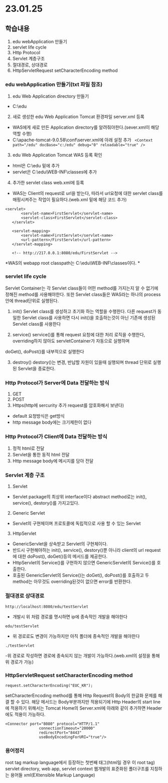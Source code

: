 # 23.01.25

## 학습내용
1. edu webApplication 만들기
2. servlet life cycle
3. Http Protocol
4. Servlet 계층구조
5. 절대경로, 상대경로
6. HttpServletRequest setCharacterEncoding method

### edu webApplication 만들기(txt 파일 참조)
1.  edu Web Application directory 만들기
 - C:\edu


2. 새로 생성한 edu Web Application  Tomcat 환경파일 server.xml 등록
 - WAS에게 새로 만든 Application directory를 알려줘야한다.(sever.xml이 해당 역할 수행)
 - C:\apache-tomcat-9.0.58\conf\server.xml에 아래 설정 추가
```  <Context path="/edu" docBase="c:/edu" debug="0" reloadable="true" /> ```


3. edu Web Application  Tomcat WAS 등록 확인 
 - html은 C:\edu 밑에 추가
 - servlet은 C:\edu\WEB-INF\classes에 추가


4. 추가한 servlet class web.xml에 등록
 - WAS는 Client의 request로 url을 받는다, 따라서 url요청에 대한 servlet class를 매핑시켜주는 작업이 필요하다.(web.xml 밑에 해당 코드 추가)
 ```
 <servlet>
		<servlet-name>FirstServlet</servlet-name>
		<servlet-class>FirstServlet</servlet-class>
	</servlet>

	<servlet-mapping>
		<servlet-name>FirstServlet</servlet-name>
		<url-pattern>/FirstServlet</url-pattern>
	</servlet-mapping>

	<!-- http://217.0.0.1:8080/edu/FirstServlet -->
 ```
 *WAS의 webapp root classpath는 C:\edu\WEB-INF\classes이다. *


### servlet life cycle
Servlet Container는 각 Servlet class들이 어떤 method를 가지는지 알 수 없기에 정해진 method를 사용해야한다.
또한 Servlet class들은 WAS라는 하나의 process 안에 thread단위로 실행된다.

1. init()
  Servlet class를 생성하고 초기화 하는 역할을 수행한다.
  다른 request가 동일한 Servlet class를 사용하면 다시 init()을 호출하는것이 아닌 기존에 생성된 Servlet class를 사용한다

2. service()
  service()를 통해 request 요청에 대한 처리 로직을 수행한다, overriding하지 않아도 servletContainer가 자동으로 실행하며

  doGet(), doPost()를 내부적으로 실행한다

3. destroy()
  destory()는 변경, 반납할 자원이 있을때 실행되며 thread 단위로 실행된 Servlet을 종료한다.


### Http Protocol가 Server에 Data 전달하는 방식
1. GET
2. POST
3. Https(http에 sercurity 추가 request를 암호화해서 보낸다)
 - default 요청방식은 get방식
 - http message body에는 크기제한이 없다


### Http Protocol가 Client에 Data 전달하는 방식
1. 정적 html로 전달
2. Servlet을 통한 동적 html 전달
3. Http message body에 메시지를 담아 전달


### Servlet 계층 구조
1. Servlet
 - Servlet package의 최상위 interface이다 abstract method로는 init(), service(), destory()를 가지고있다.

2. Generic Servlet
 - Servlet의 구현체이며 프로토콜에 독립적으로 사용 할 수 있는 Servlet

 3. HttpServlet
 - GenericServlet을 상속받고 Servlet의 구현체이다.
 - 반드시 구현해야하는 init(), service(), destory()뿐 아니라 client의 url request에 대한 doPost(), doGet()등의 메서드를 제공한다.
 - HttpServlet의 Service()를 구현하지 않으면 GenericServlet의 Service()를 호출한다.
 - 호출된 GenericServlet의 Service()는 doGet(), doPost()를 호출하고 두 method는 아무것도 overriding된것이 없으면 error를 반환한다.  


### 절대경로 상대경로
 ```
 http://localhost:8080/edu/testServlet
 ```
 - 개발시 위 처럼 경로를 명시하면 ip에 종속적인 개발을 해야한다

 ```
 edu/testServlet
 ```
- 위 경로로도 변경이 가능하지만 아직 폴더에 종속적인 개발을 해야한다

```
./testServlet
```
-위 경로로 작성하면 경로에 종속되지 않는 개발이 가능하다.(web.xml의 설정을 통해 위 경로가 가능)
### HttpServletRequest setCharacterEncoding method
```
request.setCharacterEncoding("EUC_KR");
```
setCharacterEncoding method를 통해 Http Request의 Body의 한글화 문제를 해결 할 수 있다.
해당 메서드는 Body부분까지만 적용되기에 Http Header의 start line에 적용하기 위해서는 Tomcat Home의 Server.xml에 아래와 같이 추가하면
Header에도 적용이 가능하다.
```
<Connector port="8080" protocol="HTTP/1.1"
               connectionTimeout="20000"
               redirectPort="8443" 
			   useBodyEncodingForURI="true"/>
```


### 용어정리
root tag  markup language에서 등장하는 첫번째 태그(html일 경우 <html>이 root tag)
servlet directory, web app, servlet context 웹개발의 표준화된 폴더구조를 지칭하는 용어들
xml(EXtensible Markup Language)
